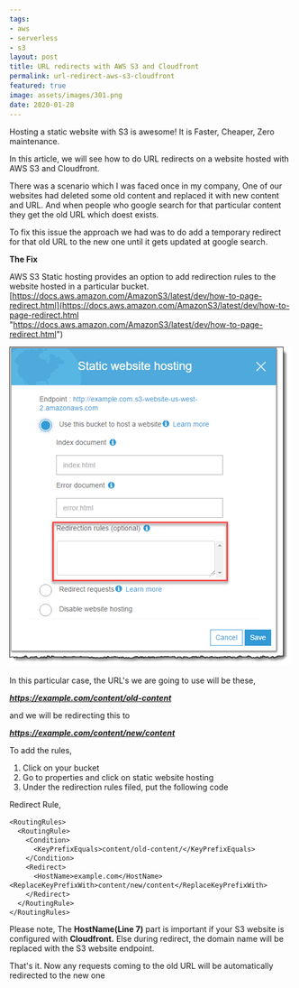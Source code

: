 ```yaml
---
tags:
- aws
- serverless
- s3
layout: post
title: URL redirects with AWS S3 and Cloudfront
permalink: url-redirect-aws-s3-cloudfront
featured: true
image: assets/images/301.png
date: 2020-01-28
---
```

Hosting a static website with S3 is awesome! It is Faster, Cheaper, Zero maintenance.

In this article, we will see how to do URL redirects on a website hosted with AWS S3 and Cloudfront.

There was a scenario which I was faced once in my company, One of our websites had deleted some old content and replaced it with new content and URL. And when people who google search for that particular content they get the old URL which doest exists.

To fix this issue the approach we had was to do add a temporary redirect for that old URL to the new one until it gets updated at google search.

**The Fix**

AWS S3 Static hosting provides an option to add redirection rules to the website hosted in a particular bucket. [https://docs.aws.amazon.com/AmazonS3/latest/dev/how-to-page-redirect.html](https://docs.aws.amazon.com/AmazonS3/latest/dev/how-to-page-redirect.html "https://docs.aws.amazon.com/AmazonS3/latest/dev/how-to-page-redirect.html")

![](/assets/images/staticwebsitehosting30.png)

In this particular case, the URL's we are going to use will be these,

**_https://example.com/content/old-content_**

and we will be redirecting this to

**_https://example.com/content/new/content_**

To add the rules,

1. Click on your bucket
2. Go to properties and click on static website hosting
3. Under the redirection rules filed, put the following code

Redirect Rule,

    <RoutingRules>
      <RoutingRule>
        <Condition>
          <KeyPrefixEquals>content/old-content/</KeyPrefixEquals>
        </Condition>
        <Redirect>
          <HostName>example.com</HostName>
    <ReplaceKeyPrefixWith>content/new/content</ReplaceKeyPrefixWith>
        </Redirect>
      </RoutingRule>
    </RoutingRules>

Please note, The **HostName(**Line 7**)** part is important if your S3 website is configured with **Cloudfront.** Else during redirect, the domain name will be replaced with the S3 website endpoint.

That's it. Now any requests coming to the old URL will be automatically redirected to the new one